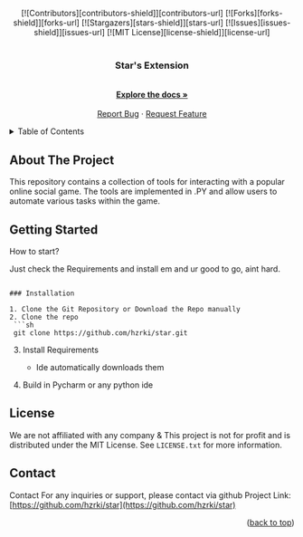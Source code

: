 <a name="readme-top"></a>

<div align="center">
  [![Contributors][contributors-shield]][contributors-url]
  [![Forks][forks-shield]][forks-url]
  [![Stargazers][stars-shield]][stars-url]
  [![Issues][issues-shield]][issues-url]
  [![MIT License][license-shield]][license-url]

</div>

[contributors-shield]: https://img.shields.io/github/contributors/hzrki/star.svg?style=flat-square
[forks-shield]: https://img.shields.io/github/forks/hzrki/star.svg?style=flat-square
[stars-shield]: https://img.shields.io/github/stars/hzrki/star.svg?style=flat-square
[issues-shield]: https://img.shields.io/github/issues/hzrki/star.svg?style=flat-square
[license-shield]: https://img.shields.io/github/license/hzrki/star.svg?style=flat-square

[contributors-url]: https://github.com/hzrki/star/graphs/contributors
[forks-url]: https://github.com/hzrki/star/network/members
[stars-url]: https://github.com/hzrki/star/stargazers
[issues-url]: https://github.com/hzrki/star/issues
[license-url]: https://github.com/hzrki/star/blob/main/LICENSE.txt


<br />
<div align="center">
  <a href="https://github.com/hzrki/star">
  </a>
  <h3 align="center">Star's Extension</h3>
  <p align="center">
    <br />
    <a href="https://github.com/hzrki/star/tree/main/msptool"><strong>Explore the docs »</strong></a>
    <br />
    <br />
    <a href="https://github.com/hzrki/star/issues/new?labels=bug">Report Bug</a>
    ·
    <a href="https://github.com/hzrki/star/issues/new?labels=enhancement">Request Feature</a>
  </p>
</div>


<details>
  <summary>Table of Contents</summary>
  <ol>
    <li>
      <a href="#about-the-project">About The Tool</a>
    </li>
    <li>
      <a href="#getting-started">Getting Started</a>
      <ul>
      </ul>
    </li>
    <li><a href="#license">License</a></li>
    <li><a href="#contact">Contact</a></li>
  </ol>
</details>


## About The Project

This repository contains a collection of tools for interacting with  a popular online social game. The tools are implemented in .PY and allow users to automate various tasks within the game.


## Getting Started

How to start?

Just check the Requirements and install em and ur good to go, aint hard.
  ```

### Installation

1. Clone the Git Repository or Download the Repo manually
2. Clone the repo
   ```sh
   git clone https://github.com/hzrki/star.git
   ```
3. Install Requirements
   * Ide automatically downloads them
     
5. Build in Pycharm or any python ide


## License

We are not affiliated with any company & This project is not for profit and is distributed under the MIT License. See `LICENSE.txt` for more information.


## Contact

Contact For any inquiries or support, please contact via github
Project Link: [https://github.com/hzrki/star](https://github.com/hzrki/star)


<p align="right">(<a href="#readme-top">back to top</a>)</p>



